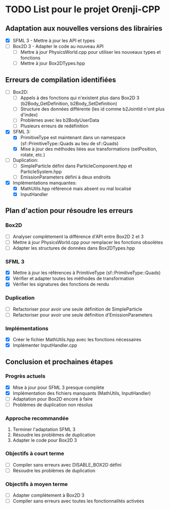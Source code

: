 # TODO List pour le projet Orenji-CPP

## Adaptation aux nouvelles versions des librairies
- [x] SFML 3 - Mettre à jour les API et types
- [ ] Box2D 3 - Adapter le code au nouveau API
    - [ ] Mettre à jour PhysicsWorld.cpp pour utiliser les nouveaux types et fonctions
    - [ ] Mettre à jour Box2DTypes.hpp

## Erreurs de compilation identifiées
- [ ] Box2D:
  - [ ] Appels à des fonctions qui n'existent plus dans Box2D 3 (b2Body_GetDefinition, b2Body_SetDefinition)
  - [ ] Structure des données différente (les id comme b2JointId n'ont plus d'index)
  - [ ] Problèmes avec les b2BodyUserData
  - [ ] Plusieurs erreurs de redéfinition

- [x] SFML 3:
  - [x] PrimitiveType est maintenant dans un namespace (sf::PrimitiveType::Quads au lieu de sf::Quads)
  - [x] Mise à jour des méthodes liées aux transformations (setPosition, rotate, etc.)

- [ ] Duplication:
  - [ ] SimpleParticle défini dans ParticleComponent.hpp et ParticleSystem.hpp
  - [ ] EmissionParameters défini à deux endroits

- [x] Implémentations manquantes:
  - [x] MathUtils.hpp référencé mais absent ou mal localisé
  - [x] InputHandler

## Plan d'action pour résoudre les erreurs

### Box2D
- [ ] Analyser complètement la différence d'API entre Box2D 2 et 3
- [ ] Mettre à jour PhysicsWorld.cpp pour remplacer les fonctions obsolètes
- [ ] Adapter les structures de données dans Box2DTypes.hpp

### SFML 3
- [x] Mettre à jour les références à PrimitiveType (sf::PrimitiveType::Quads)
- [x] Vérifier et adapter toutes les méthodes de transformation
- [x] Vérifier les signatures des fonctions de rendu

### Duplication
- [ ] Refactoriser pour avoir une seule définition de SimpleParticle
- [ ] Refactoriser pour avoir une seule définition d'EmissionParameters

### Implémentations
- [x] Créer le fichier MathUtils.hpp avec les fonctions nécessaires
- [x] Implémenter InputHandler.cpp

## Conclusion et prochaines étapes

### Progrès actuels
- [x] Mise à jour pour SFML 3 presque complète
- [x] Implémentation des fichiers manquants (MathUtils, InputHandler)
- [ ] Adaptation pour Box2D encore à faire
- [ ] Problèmes de duplication non résolus

### Approche recommandée
1. Terminer l'adaptation SFML 3
2. Résoudre les problèmes de duplication
3. Adapter le code pour Box2D 3

### Objectifs à court terme
- [ ] Compiler sans erreurs avec DISABLE_BOX2D défini
- [ ] Résoudre les problèmes de duplication

### Objectifs à moyen terme
- [ ] Adapter complètement à Box2D 3
- [ ] Compiler sans erreurs avec toutes les fonctionnalités activées 
